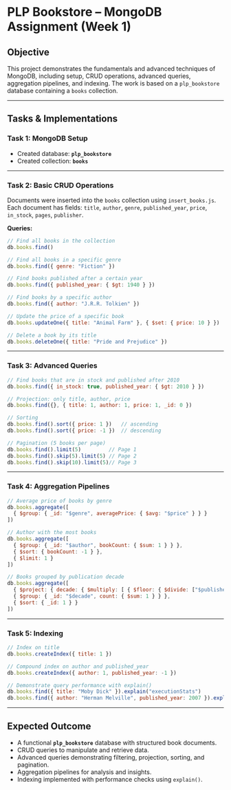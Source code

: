 #  PLP Bookstore – MongoDB Assignment (Week 1)

##  Objective

This project demonstrates the fundamentals and advanced techniques of MongoDB, including setup, CRUD operations, advanced queries, aggregation pipelines, and indexing.
The work is based on a `plp_bookstore` database containing a `books` collection.

---

##  Tasks & Implementations

### **Task 1: MongoDB Setup**

* Created database: **`plp_bookstore`**
* Created collection: **`books`**

---

### **Task 2: Basic CRUD Operations**

Documents were inserted into the `books` collection using `insert_books.js`. Each document has fields:
`title`, `author`, `genre`, `published_year`, `price`, `in_stock`, `pages`, `publisher`.

**Queries:**

```js
// Find all books in the collection
db.books.find()

// Find all books in a specific genre
db.books.find({ genre: "Fiction" })

// Find books published after a certain year
db.books.find({ published_year: { $gt: 1940 } })

// Find books by a specific author
db.books.find({ author: "J.R.R. Tolkien" })

// Update the price of a specific book
db.books.updateOne({ title: "Animal Farm" }, { $set: { price: 10 } })

// Delete a book by its title
db.books.deleteOne({ title: "Pride and Prejudice" })
```

---

### **Task 3: Advanced Queries**

```js
// Find books that are in stock and published after 2010
db.books.find({ in_stock: true, published_year: { $gt: 2010 } })

// Projection: only title, author, price
db.books.find({}, { title: 1, author: 1, price: 1, _id: 0 })

// Sorting
db.books.find().sort({ price: 1 })   // ascending
db.books.find().sort({ price: -1 })  // descending

// Pagination (5 books per page)
db.books.find().limit(5)         // Page 1
db.books.find().skip(5).limit(5) // Page 2
db.books.find().skip(10).limit(5)// Page 3
```

---

### **Task 4: Aggregation Pipelines**

```js
// Average price of books by genre
db.books.aggregate([
  { $group: { _id: "$genre", averagePrice: { $avg: "$price" } } }
])

// Author with the most books
db.books.aggregate([
  { $group: { _id: "$author", bookCount: { $sum: 1 } } },
  { $sort: { bookCount: -1 } },
  { $limit: 1 }
])

// Books grouped by publication decade
db.books.aggregate([
  { $project: { decade: { $multiply: [ { $floor: { $divide: ["$published_year", 10] } }, 10 ] } } },
  { $group: { _id: "$decade", count: { $sum: 1 } } },
  { $sort: { _id: 1 } }
])
```

---

### **Task 5: Indexing**

```js
// Index on title
db.books.createIndex({ title: 1 })

// Compound index on author and published_year
db.books.createIndex({ author: 1, published_year: -1 })

// Demonstrate query performance with explain()
db.books.find({ title: "Moby Dick" }).explain("executionStats")
db.books.find({ author: "Herman Melville", published_year: 2007 }).explain("executionStats")
```

---

##  Expected Outcome

* A functional **`plp_bookstore`** database with structured book documents.
* CRUD queries to manipulate and retrieve data.
* Advanced queries demonstrating filtering, projection, sorting, and pagination.
* Aggregation pipelines for analysis and insights.
* Indexing implemented with performance checks using `explain()`.
